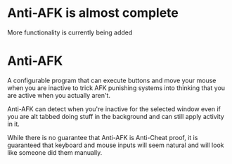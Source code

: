 # Anti-AFK is almost complete
More functionality is currently being added

# Anti-AFK
A configurable program that can execute buttons and move your mouse when you are inactive to trick AFK punishing systems into thinking that you are active when you actually aren't. 

Anti-AFK can detect when you're inactive for the selected window even if you are alt tabbed doing stuff in the background and can still apply activity in it. 

While there is no guarantee that Anti-AFK is Anti-Cheat proof, it is guaranteed that keyboard and mouse inputs will seem natural and will look like someone did them manually.
